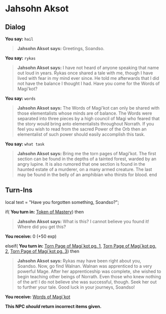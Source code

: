 # Jahsohn Aksot
## Dialog

**You say:** `hail`



>**Jahsohn Aksot says:** Greetings, Soandso.

**You say:** `rykas`



>**Jahsohn Aksot says:** I have not heard of anyone speaking that name out loud in years. Rykas once shared a tale with me, though I have lived with fear in my mind ever since. He told me afterwards that I did not have the balance I thought I had. Have you come for the Words of Magi'kot?

**You say:** `words`



>**Jahsohn Aksot says:** The Words of Magi'kot can only be shared with those elementalists whose minds are of balance. The Words were separated into three pieces by a high council of Magi who feared that the story would bring anto elementalists throughout Norrath. If you feel you wish to read from the sacred Power of the Orb then an elementalist of such power should easily accomplish this task.

**You say:** `what task`



>**Jahsohn Aksot says:** Bring me the torn pages of Magi'kot. The first section can be found in the depths of a tainted forest, warded by an angry lupine. It is also rumored that one section is found in the haunted estate of a murderer, on a many armed creature. The last may be found in the belly of an amphibian who thirsts for blood.
end



## Turn-Ins



local text = "Have you forgotten something, Soandso?";




if( **You turn in:** [Token of Mastery](/item/28035)) then


>**Jahsohn Aksot says:** What is this? I cannot believe you found it! Where did you get this?


 **You receive:** 0 (+50 exp)

elseif( **You turn in:** [Torn Page of Magi\`kot pg. 1](/item/28000), [Torn Page of Magi\`kot pg. 2](/item/28001), [Torn Page of Magi\`kot pg. 3](/item/28002)) then


>**Jahsohn Aksot says:** Rykas may have been right about you, Soandso. Now, go find Walnan. Walnan was apprenticed to a very powerful Mage. After her apprenticeship was complete, she wished to begin teaching other beings of Norrath. Even those who knew nothing of the art! I do not believe she was successful, though. Seek her out to further your tale. Good luck in your journeys, Soandso!


 **You receive:**  [Words of Magi\`kot](/item/28003) 

**This NPC *should* return incorrect items given.**



